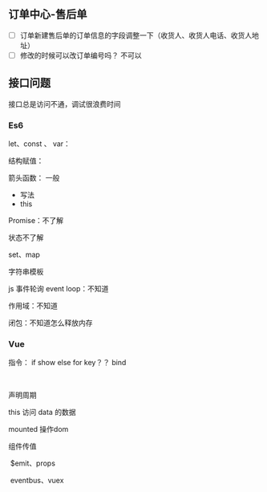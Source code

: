 ## 订单中心-售后单

- [ ] 订单新建售后单的订单信息的字段调整一下（收货人、收货人电话、收货人地址）
- [ ] 修改的时候可以改订单编号吗？  不可以

## 接口问题

接口总是访问不通，调试很浪费时间





### Es6

let、const 、 var： 

结构赋值：

箭头函数： 一般

- 写法
- this 

Promise：不了解

状态不了解

set、map

字符串模板



js 事件轮询  event loop：不知道

作用域：不知道

闭包：不知道怎么释放内存



### Vue

指令： if show else for key？？ bind 

​	

声明周期

this 访问 data 的数据

mounted 操作dom 





组件传值

​	$emit、props

​	eventbus、vuex

​	















